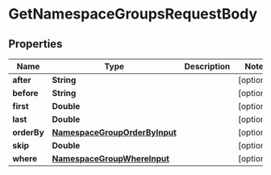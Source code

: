 

# GetNamespaceGroupsRequestBody


## Properties

Name | Type | Description | Notes
------------ | ------------- | ------------- | -------------
**after** | **String** |  |  [optional]
**before** | **String** |  |  [optional]
**first** | **Double** |  |  [optional]
**last** | **Double** |  |  [optional]
**orderBy** | [**NamespaceGroupOrderByInput**](NamespaceGroupOrderByInput.md) |  |  [optional]
**skip** | **Double** |  |  [optional]
**where** | [**NamespaceGroupWhereInput**](NamespaceGroupWhereInput.md) |  |  [optional]



